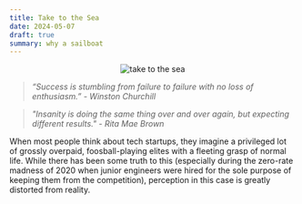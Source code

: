 ```yaml
---
title: Take to the Sea
date: 2024-05-07
draft: true
summary: why a sailboat
---
```


<figure style="margin:auto; text-align:center; width: 80%;">
	<img src="https://i.gifer.com/M2E.gif" alt="take to the sea"/>
</figure>

> _“Success is stumbling from failure to failure with no loss of enthusiasm.” -  Winston Churchill_

> _"Insanity is doing the same thing over and over again, but expecting different results." - Rita Mae Brown_

When most people think about tech startups, they imagine a privileged lot of grossly overpaid, foosball-playing elites with a fleeting grasp of normal life. While there has been some truth to this (especially during the zero-rate madness of 2020 when junior engineers were hired for the sole purpose of keeping them from the competition), perception in this case is greatly distorted from reality. 
<!--stackedit_data:
eyJoaXN0b3J5IjpbMTgzMzkxOTg4OSwxMzE1NzM4MjMyLDc1MT
c5MjE1NiwtMTkxODE4NDM1MSw4NzE0MDA1MiwxMjQ3NDU1MDU3
LDIwMDc2MjkxODMsLTEzNjE2MTIzMDQsMTg2MDY3MjYwN119
-->